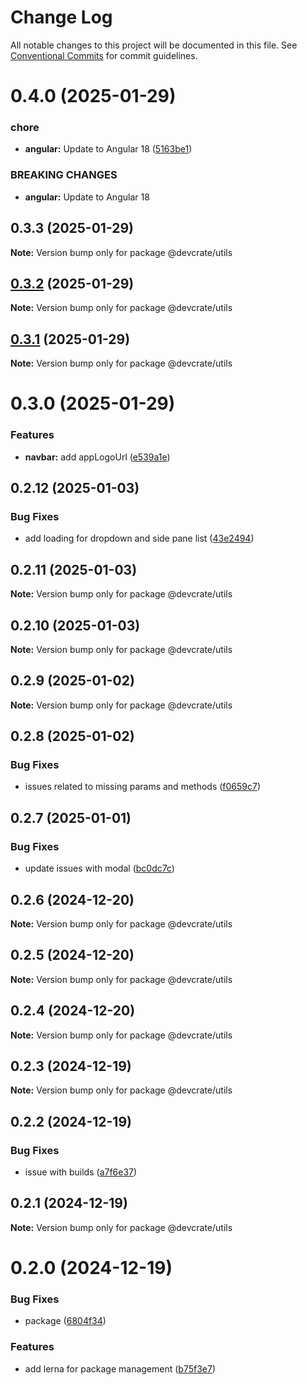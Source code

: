 # Change Log

All notable changes to this project will be documented in this file.
See [Conventional Commits](https://conventionalcommits.org) for commit guidelines.

# 0.4.0 (2025-01-29)


### chore

* **angular:** Update to Angular 18 ([5163be1](https://github.com/danda-panda-bytes/devcrate/commit/5163be1f7d07149b2b3e5e3cdbafc87817795416))


### BREAKING CHANGES

* **angular:** Update to Angular 18





## 0.3.3 (2025-01-29)

**Note:** Version bump only for package @devcrate/utils





## [0.3.2](https://github.com/danda-panda-bytes/devcrate/compare/@devcrate/utils@0.3.1...@devcrate/utils@0.3.2) (2025-01-29)

**Note:** Version bump only for package @devcrate/utils





## [0.3.1](https://github.com/danda-panda-bytes/devcrate/compare/@devcrate/utils@0.3.0...@devcrate/utils@0.3.1) (2025-01-29)

**Note:** Version bump only for package @devcrate/utils





# 0.3.0 (2025-01-29)


### Features

* **navbar:** add appLogoUrl ([e539a1e](https://github.com/danda-panda-bytes/devcrate/commit/e539a1e1a244025abeea21a1690f623fae69f888))





## 0.2.12 (2025-01-03)


### Bug Fixes

* add loading for dropdown and side pane list ([43e2494](https://github.com/danda-panda-bytes/devcrate/commit/43e249459089f49291c52ca64481b8f37d1aee74))





## 0.2.11 (2025-01-03)

**Note:** Version bump only for package @devcrate/utils





## 0.2.10 (2025-01-03)

**Note:** Version bump only for package @devcrate/utils





## 0.2.9 (2025-01-02)

**Note:** Version bump only for package @devcrate/utils





## 0.2.8 (2025-01-02)


### Bug Fixes

* issues related to missing params and methods ([f0659c7](https://github.com/danda-panda-bytes/devcrate/commit/f0659c732241d4f252e1552ebab5bfa3a219be2e))





## 0.2.7 (2025-01-01)


### Bug Fixes

* update issues with modal ([bc0dc7c](https://github.com/danda-panda-bytes/devcrate/commit/bc0dc7c1aee8015e8798966c88e790ddc0525c24))





## 0.2.6 (2024-12-20)

**Note:** Version bump only for package @devcrate/utils





## 0.2.5 (2024-12-20)

**Note:** Version bump only for package @devcrate/utils





## 0.2.4 (2024-12-20)

**Note:** Version bump only for package @devcrate/utils





## 0.2.3 (2024-12-19)

**Note:** Version bump only for package @devcrate/utils





## 0.2.2 (2024-12-19)


### Bug Fixes

* issue with builds ([a7f6e37](https://github.com/danda-panda-bytes/devcrate/commit/a7f6e377117525945a8ef70dcc209b07eb8517d5))





## 0.2.1 (2024-12-19)

**Note:** Version bump only for package @devcrate/utils





# 0.2.0 (2024-12-19)


### Bug Fixes

* package ([6804f34](https://github.com/danda-panda-bytes/devcrate/commit/6804f3465a4e8ccf5ad5f4e5d81aed2aefed0012))


### Features

* add lerna for package management ([b75f3e7](https://github.com/danda-panda-bytes/devcrate/commit/b75f3e7a414d7e7b02df9de17529212ae14f9169))
